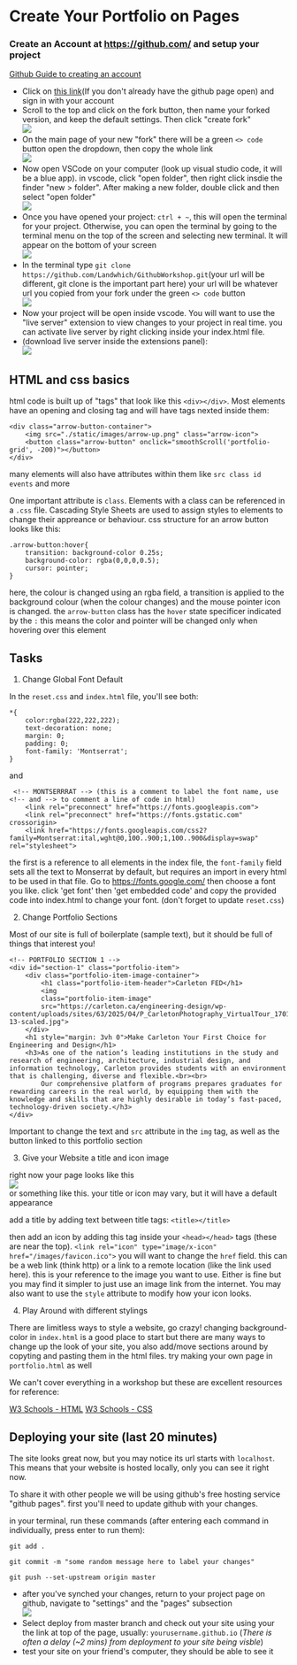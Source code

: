# Create Your Portfolio on Pages

### Create an Account at https://github.com/ and setup your project

[Github Guide to creating an account](https://docs.github.com/en/get-started/start-your-journey/creating-an-account-on-github)

- Click on [this link](https://github.com/Landwhich/GithubWorkshop)(If you don't already have the github page open) and sign in with your account
- Scroll to the top and click on the fork button, then name your forked version, and keep the default settings. Then click "create fork"
<br><img src="./README_images/forking.png"><br>
- On the main page of your new "fork" there will be a green `<> code` button open the dropdown, then copy the whole link
<br><img src="./README_images/gitClone.png"><br>
- Now open VSCode on your computer (look up visual studio code, it will be a blue app). in vscode, click "open folder", then right click insdie the finder "new > folder". After making a new folder, double click and then select "open folder"
<br><img src="./README_images/vscodeIcon.png"><br>
- Once you have opened your project: `ctrl + ~`, this will open the terminal for your project. Otherwise, you can open the terminal by going to the terminal menu on the top of the screen and selecting new terminal. It will appear on the bottom of your screen
<br><img src="./README_images/terminal.png"><br>
- In the terminal type `git clone https://github.com/Landwhich/GithubWorkshop.git`(your url will be different, git clone is the important part here) your url will be whatever url you copied from your fork under the green `<> code` button
<br><img src="./README_images/gitClone.png"><br>
- Now your project will be open inside vscode. You will want to use the "live server" extension to view changes to your project in real time. you can activate live server by right clicking inside your index.html file. 
- (download live server inside the extensions panel): 
<br><img src="./README_images/liveServer.png"><br>

## HTML and css basics

html code is built up of "tags" that look like this `<div></div>`. Most elements have an opening and closing tag and will have tags nexted inside them:
```
<div class="arrow-button-container">
    <img src="./static/images/arrow-up.png" class="arrow-icon">
    <button class="arrow-button" onclick="smoothScroll('portfolio-grid', -200)"></button>
</div>
```
many elements will also have attributes within them like `src class id events` and more

One important attribute is `class`. Elements with a class can be referenced in a `.css` file. Cascading Style Sheets are used to assign styles to elements to change their appreance or behaviour. css structure for an arrow button looks like this:
```
.arrow-button:hover{
    transition: background-color 0.25s;
    background-color: rgba(0,0,0,0.5);
    cursor: pointer;
}
```
here, the colour is changed using an rgba field, a transition is applied to the background colour (when the colour changes) and the mouse pointer icon is changed. the `arrow-button` class has the `hover` state specificer indicated by the `:` this means the color and pointer will be changed only when hovering over this element

## Tasks

1. Change Global Font Default

In the `reset.css` and `index.html` file, you'll see both:
```
*{
    color:rgba(222,222,222);
    text-decoration: none;
    margin: 0;
    padding: 0;
    font-family: 'Montserrat';
}
```
and 
```
 <!-- MONTSERRRAT --> (this is a comment to label the font name, use <!-- and --> to comment a line of code in html)
    <link rel="preconnect" href="https://fonts.googleapis.com">
    <link rel="preconnect" href="https://fonts.gstatic.com" crossorigin>
    <link href="https://fonts.googleapis.com/css2?family=Montserrat:ital,wght@0,100..900;1,100..900&display=swap" rel="stylesheet">
```
the first is a reference to all elements in the index file, the `font-family` field sets all the text to Monserrat by default, but requires an import in every html to be used in that file. Go to https://fonts.google.com/ then choose a font you like. click 'get font' then 'get embedded code' and copy the provided code into index.html to change your font. (don't forget to update `reset.css`)

2. Change Portfolio Sections

Most of our site is full of boilerplate (sample text), but it should be full of things that interest you! 
```
<!-- PORTFOLIO SECTION 1 -->
<div id="section-1" class="portfolio-item">
    <div class="portfolio-item-image-container">
        <h1 class="portfolio-item-header">Carleton FED</h1>
        <img 
        class="portfolio-item-image"
        src="https://carleton.ca/engineering-design/wp-content/uploads/sites/63/2025/04/P_CarletonPhotography_VirtualTour_170122-13-scaled.jpg">
    </div>
    <h1 style="margin: 3vh 0">Make Carleton Your First Choice for Engineering and Design</h1>
    <h3>As one of the nation’s leading institutions in the study and research of engineering, architecture, industrial design, and information technology, Carleton provides students with an environment that is challenging, diverse and flexible.<br><br>
        Our comprehensive platform of programs prepares graduates for rewarding careers in the real world, by equipping them with the knowledge and skills that are highly desirable in today’s fast-paced, technology-driven society.</h3>
</div>
```
Important to change the text and `src` attribute in the `img` tag, as well as the button linked to this portfolio section

3. Give your Website a title and icon image

right now your page looks like this
<br><img src="./README_images/siteTitle.png"><br>
or something like this. your title or icon may vary, but it will have a default appearance

add a title by adding text between title tags: `<title></title>`

then add an icon by adding this tag inside your `<head></head>` tags (these are near the top). 
```<link rel="icon" type="image/x-icon" href="/images/favicon.ico">``` 
you will want to change the `href` field. this can be a web link (think http) or a link to a remote location (like the link used here). this is your reference to the image you want to use. Either is fine but you may find it simpler to just use an image link from the internet. You may also want to use the `style` attribute to modify how your icon looks. 

4. Play Around with different stylings

There are limitless ways to style a website, go crazy! changing background-color in `index.html` is a good place to start but there are many ways to change up the look of your site, you also add/move sections around by copyting and pasting them in the html files. try making your own page in `portfolio.html` as well

We can't cover everything in a workshop but these are excellent resources for reference: 

[W3 Schools - HTML](https://www.w3schools.com/html/)
[W3 Schools - CSS](https://www.w3schools.com/css/)

## Deploying your site (last 20 minutes)

The site looks great now, but you may notice its url starts with `localhost`. This means that your website is hosted locally, only 
you can see it right now. 

To share it with other people we will be using github's free hosting service "github pages". first you'll need to update github with your changes. 

in your terminal, run these commands (after entering each command in individually, press enter to run them): 
```
git add .
```
```
git commit -m "some random message here to label your changes"
```
```
git push --set-upstream origin master
```
- after you've synched your changes, return to your project page on github, navigate to "settings" and the "pages" subsection
<br><img src="./README_images/branchDeployment.png"><br>
- Select deploy from master branch and check out your site using your the link at top of the page, usually: `yourusername.github.io` (*There is often a delay (~2 mins) from deployment to your site being visble*)
- test your site on your friend's computer, they should be able to see it





